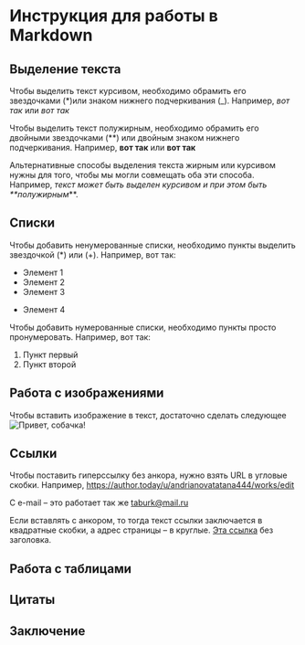 # Инструкция для работы в Markdown

## Выделение текста

Чтобы выделить текст курсивом, необходимо обрамить его звездочками (*)или знаком нижнего подчеркивания (_). Например, *вот так* или _вот так_

Чтобы выделить текст полужирным, необходимо обрамить его двойными звездочками (**) или двойным знаком нижнего подчеркивания. Например, **вот так** или __вот так__

Альтернативные способы выделения текста жирным или курсивом нужны для того, чтобы мы могли совмещать оба эти способа. Например, _текст может быть выделен курсивом и при этом быть **полужирным_**.

## Списки

Чтобы добавить ненумерованные списки, необходимо пункты выделить звездочкой (*) или (+). Например, вот так:
* Элемент 1
* Элемент 2
* Элемент 3
+ Элемент 4

Чтобы добавить нумерованные списки, необходимо пункты просто пронумеровать. Например, вот так:
1. Пункт первый
2. Пункт второй

## Работа с изображениями

Чтобы вставить изображение в текст, достаточно сделать следующее ![Привет, собачка!](Foto.jpg)

## Ссылки

Чтобы поставить гиперссылку без анкора, нужно взять URL в угловые скобки. Например, <https://author.today/u/andrianovatatana444/works/edit>

С e-mail – это работает так же <taburk@mail.ru>

Если вставлять с анкором, то тогда текст ссылки заключается в квадратные скобки, а адрес страницы – в круглые. [Эта ссылка](https://author.today/u/andrianovatatana444/works/edit) без заголовка.

## Работа с таблицами

## Цитаты

## Заключение

